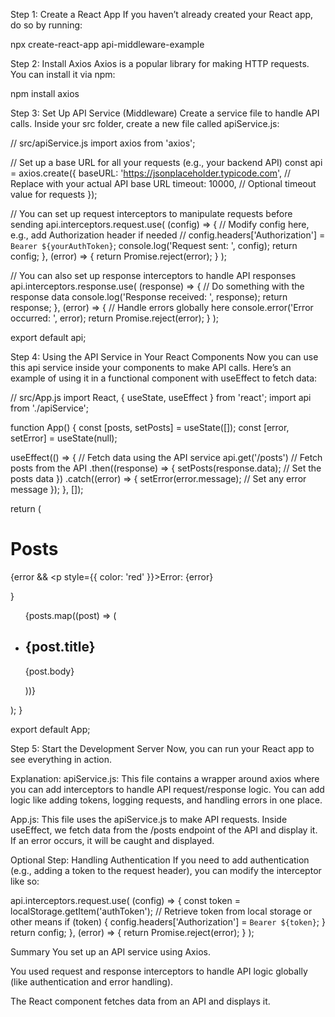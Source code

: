 
Step 1: Create a React App
If you haven’t already created your React app, do so by running:

npx create-react-app api-middleware-example

Step 2: Install Axios
Axios is a popular library for making HTTP requests. You can install it via npm:

npm install axios

Step 3: Set Up API Service (Middleware)
Create a service file to handle API calls. Inside your src folder, create a new file called apiService.js:

// src/apiService.js
import axios from 'axios';

// Set up a base URL for all your requests (e.g., your backend API)
const api = axios.create({
  baseURL: 'https://jsonplaceholder.typicode.com', // Replace with your actual API base URL
  timeout: 10000, // Optional timeout value for requests
});

// You can set up request interceptors to manipulate requests before sending
api.interceptors.request.use(
  (config) => {
    // Modify config here, e.g., add Authorization header if needed
    // config.headers['Authorization'] = `Bearer ${yourAuthToken}`;
    console.log('Request sent: ', config);
    return config;
  },
  (error) => {
    return Promise.reject(error);
  }
);

// You can also set up response interceptors to handle API responses
api.interceptors.response.use(
  (response) => {
    // Do something with the response data
    console.log('Response received: ', response);
    return response;
  },
  (error) => {
    // Handle errors globally here
    console.error('Error occurred: ', error);
    return Promise.reject(error);
  }
);

export default api;


Step 4: Using the API Service in Your React Components
Now you can use this api service inside your components to make API calls. Here’s an example of using it in a functional component with useEffect to fetch data:

// src/App.js
import React, { useState, useEffect } from 'react';
import api from './apiService';

function App() {
  const [posts, setPosts] = useState([]);
  const [error, setError] = useState(null);

  useEffect(() => {
    // Fetch data using the API service
    api.get('/posts')  // Fetch posts from the API
      .then((response) => {
        setPosts(response.data); // Set the posts data
      })
      .catch((error) => {
        setError(error.message); // Set any error message
      });
  }, []);

  return (
    <div className="App">
      <h1>Posts</h1>
      {error && <p style={{ color: 'red' }}>Error: {error}</p>}
      <ul>
        {posts.map((post) => (
          <li key={post.id}>
            <h2>{post.title}</h2>
            <p>{post.body}</p>
          </li>
        ))}
      </ul>
    </div>
  );
}

export default App;


Step 5: Start the Development Server
Now, you can run your React app to see everything in action.

Explanation:
apiService.js: This file contains a wrapper around axios where you can add interceptors to handle API request/response logic. You can add logic like adding tokens, logging requests, and handling errors in one place.

App.js: This file uses the apiService.js to make API requests. Inside useEffect, we fetch data from the /posts endpoint of the API and display it. If an error occurs, it will be caught and displayed.

Optional Step: Handling Authentication
If you need to add authentication (e.g., adding a token to the request header), you can modify the interceptor like so:

api.interceptors.request.use(
  (config) => {
    const token = localStorage.getItem('authToken'); // Retrieve token from local storage or other means
    if (token) {
      config.headers['Authorization'] = `Bearer ${token}`;
    }
    return config;
  },
  (error) => {
    return Promise.reject(error);
  }
);


Summary
You set up an API service using Axios.

You used request and response interceptors to handle API logic globally (like authentication and error handling).

The React component fetches data from an API and displays it.

 